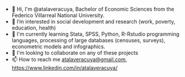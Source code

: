 - 👋 Hi, I'm @atalaveracuya, Bachelor of Economic Sciences from the Federico Villarreal National University.
- 👀 I’m interested in social development and research (work, poverty, education, health)
- 🌱 I'm currently learning Stata, SPSS, Python, R-Rstudio programming languages, processing of large databases (censuses, surveys), econometric models and infographics.
- 💞️ I'm looking to collaborate on any of these projects
- 📫 How to reach me atalaveracuya@gmail.com, https://www.linkedin.com/in/atalaveracuya/
<!---
atalaveracuya/atalaveracuya is a ✨ special ✨ repository because its `README.md` (this file) appears on your GitHub profile.
You can click the Preview link to take a look at your changes.
--->
